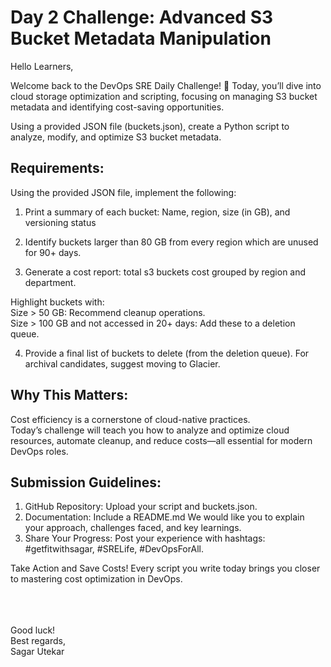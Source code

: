 # Day 2 Challenge: Advanced S3 Bucket Metadata Manipulation

Hello Learners,

Welcome back to the DevOps SRE Daily Challenge! 🎉
Today, you’ll dive into cloud storage optimization and scripting, focusing on managing S3 bucket metadata and
identifying cost-saving opportunities.

Using a provided JSON file (buckets.json), create a Python script to analyze, modify, and optimize S3 bucket metadata.

## Requirements:

Using the provided JSON file, implement the following:

1. Print a summary of each bucket: Name, region, size (in GB), and versioning status

2. Identify buckets larger than 80 GB from every region which are unused for 90+ days.

3. Generate a cost report: total s3 buckets cost grouped by region and department.

Highlight buckets with:</br>
Size > 50 GB: Recommend cleanup operations.</br>
Size > 100 GB and not accessed in 20+ days: Add these to a deletion queue.</br>

4. Provide a final list of buckets to delete (from the deletion queue). For archival candidates, suggest moving to
   Glacier.

## Why This Matters:

Cost efficiency is a cornerstone of cloud-native practices. </br>Today’s challenge will teach you how to analyze and
optimize cloud resources, automate cleanup, and reduce costs—all essential for modern DevOps roles.

## Submission Guidelines:

1. GitHub Repository: Upload your script and buckets.json.
2. Documentation: Include a README.md We would like you to explain your approach, challenges faced, and key learnings.
3. Share Your Progress: Post your experience with hashtags:
   #getfitwithsagar, #SRELife, #DevOpsForAll.

Take Action and Save Costs!
Every script you write today brings you closer to mastering cost optimization in DevOps.

</br></br></br>
Good luck!
</br>
Best regards,</br>
Sagar Utekar
